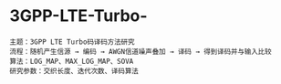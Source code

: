 # 3GPP-LTE-Turbo-
```
主题：3GPP LTE Turbo码译码方法研究
流程：随机产生信源 → 编码 → AWGN信道噪声叠加 → 译码 → 得到译码并与输入比较
算法：LOG_MAP、MAX_LOG_MAP、SOVA
研究参数：交织长度、迭代次数、译码算法
```
